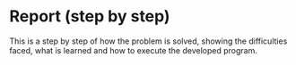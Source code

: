 # Report (step by step)

This is a step by step of how the problem is solved, showing the difficulties faced, what is learned and how to execute the developed program.